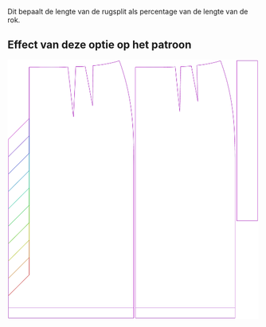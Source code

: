 Dit bepaalt de lengte van de rugsplit als percentage van de lengte van de rok.



## Effect van deze optie op het patroon
![Deze afbeelding toont het effect van deze optie door meerdere varianten die een andere waarde hebben voor deze optie te vervangen](penelope_backventlength_sample.svg "Effect van deze optie op het patroon")